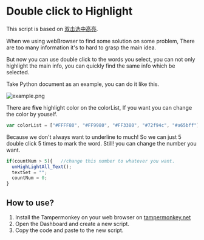 # Double click to Highlight
This script is based on [双击选中高亮](https://greasyfork.org/zh-CN/scripts/36057-ac-双击选中高亮).

When we using webBrowser to find some solution on some problem, There are too many information it's to hard to grasp the main idea. 


But now you can use double click to the words you select, you can not only highlight the main info, you can quickly find the same info which be selected.


Take Python document as an example, you can do it like this.

![example.png](https://github.com/JustYummy/click2highlight/blob/master/pic/example.png)

There are **five** highlight color on the colorList, If you want you can change the color by youself.   
```javascript
var colorList = ["#FFFF80", "#FF9980", "#FF3380", "#72f94c", "#a65bff"];
```
Because we don't always want to underline to much! So we can just 5 double click 5 times to mark the word.
Still! you can change the number you want.
```javascript
if(countNum > 5){   //change this number to whatever you want. 
  unHighLightAll_Text();
  textSet = "";
  countNum = 0;
}
```

## How to use?
1. Install the Tampermonkey on your web browser on [tampermonkey.net](https://tampermonkey.net)
2. Open the Dashboard and create a new script.
3. Copy the code and paste to the new script.
